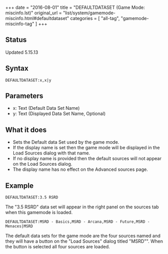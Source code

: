 +++
date = "2016-08-01"
title = "DEFAULTDATASET (Game Mode: miscinfo.lst)"
original_url = "list/system/gamemode-miscinfo.html#defaultdataset"
categories = [ "all-tag", "gamemode-miscinfo-tag" ]
+++

## Status

Updated 5.15.13

## Syntax

`DEFAULTDATASET:x,x|y`

## Parameters

-   x: Text (Default Data Set Name)
-   y: Text (Displayed Data Set Name, Optional)



What it does
------------

-   Sets the Default data Set used by the game mode.
-   If the display name is set then the game mode will be displayed in
    the Load Sources dialog with that name.
-   If no display name is provided then the default sources will not
    appear on the Load Sources dialog.
-   The display name has no effect on the Advanced sources page.

Example
-------

`DEFAULTDATASET:3.5 RSRD`

The "3.5 RSRD" data set will appear in the right panel on the sources
tab when this gamemode is loaded.

`DEFAULTDATASET:MSRD - Basics,MSRD - Arcana,MSRD - Future,MSRD - Menaces|MSRD`

The default data sets for the game mode are the four sources named and
they will have a button on the "Load Sources" dialog titled "MSRD"".
When the button is selected all four sources are loaded.

